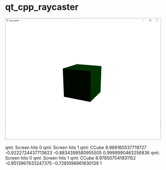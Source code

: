 # qt_cpp_raycaster

![alt text](sample.png)

qml: Screen hits 0
qml: Screen hits 1
qml:   CCube 8.989160537719727 -0.9222724437713623 -0.8834399580955505 0.9999990463256836
qml: Screen hits 0
qml: Screen hits 1
qml:   CCube 8.978507041931152 -0.9513967633247375 -0.7281098961830139 1